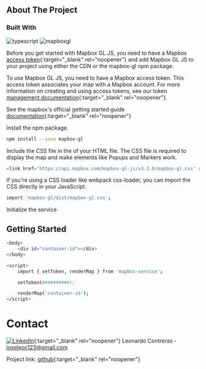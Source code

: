 <!-- ABOUT THE PROJECT -->

## About The Project

<!-- BUILDT WITH -->

### Built With

![typescript][typescript-badge]
![mapboxgl][mapbox-badge]

<!-- GETTING STARTED -->

Before you get started with Mapbox GL JS, you need to have a Mapbox [access token][mapbox-accesstoken-doc]{:target="\_blank" rel="noopener"} and add Mapbox GL JS to your project using either the CDN or the mapbox-gl npm package.

To use Mapbox GL JS, you need to have a Mapbox access token. This access token associates your map with a Mapbox account. For more information on creating and using access tokens, see our token [management documentation][mapbox-token-doc]{:target="\_blank" rel="noopener"}.

See the mapbox's official getting started guide [documentation][mpabox-install-guide]{:target="\_blank" rel="noopener"}

Install the npm package.

```bash
npm install --save mapbox-gl
```

Include the CSS file in the <head> of your HTML file. The CSS file is required to display the map and make elements like Popups and Markers work.

```bash
<link href='https://api.mapbox.com/mapbox-gl-js/v3.3.0/mapbox-gl.css' rel='stylesheet' />
```

If you're using a CSS loader like webpack css-loader, you can import the CSS directly in your JavaScript.

```bash
import 'mapbox-gl/dist/mapbox-gl.css';
```

Initialize the service

## Getting Started

```bash
<body>
    <div id="container-id"></div>
</body>

<script>
    import { setToken, renderMap } from 'mapbox-service';

    setToken(##########);

    renderMap('container-id');
</script>
```

<!-- CONTACT -->

# Contact

[![LinkedIn][linkedin-shield]][linkedin-url]{:target="\_blank" rel="noopener"}
Leonardo Contreras - joseleoc123@gmail.com

Project link: [github][github-ulr]{:target="\_blank" rel="noopener"}

<!-- MARKDOWN LINKS & IMAGES -->

[linkedin-shield]: https://img.shields.io/badge/-LinkedIn-black.svg?style=for-the-badge&logo=linkedin&colorB=555
[linkedin-url]: https://linkedin.com/in/othneildrew
[github-ulr]: https://github.com/joseleoc/mapbox-service?tab=readme-ov-file
[typescript-badge]: https://img.shields.io/badge/typescript-white?logo=typescript
[mapbox-badge]: https://img.shields.io/badge/mapbox-blue?logo=mapbox
[mapbox-accesstoken-doc]: https://docs.mapbox.com/help/getting-started/access-tokens/
[mapbox-token-doc]: https://docs.mapbox.com/accounts/guides/tokens/
[mpabox-install-guide]: https://docs.mapbox.com/mapbox-gl-js/guides/install/

